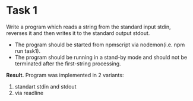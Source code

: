 # Task 1

Write a program which reads a string from the standard input stdin, reverses it and then writes it to the standard output stdout.

* The program should be started from npmscript via nodemon(i.e. npm run task1).
* The program should be running in a stand-by mode and should not be terminated after the first-string processing.

**Result.** Program was implemented in 2 variants:

1. standart stdin and stdout
2. via readline
